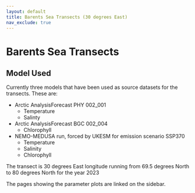 ```yaml
---
layout: default
title: Barents Sea Transects (30 degrees East)
nav_exclude: true
---
```


# Barents Sea Transects

## Model Used

Currently three models that have been used as source datasets for the transects. These are:

- Arctic AnalysisForecast PHY 002_001
  - Temperature
  - Salinty
- Arctic AnalysisForecast BGC 002_004
  - Chlorophyll
- NEMO-MEDUSA run, forced by UKESM for emission scenario SSP370 
  - Temperature
  - Salinity
  - Chlorophyll

The transect is 30 degrees East longitude running from 69.5 degrees North to 80 degrees North for the year 2023

The pages showing the parameter plots are linked on the sidebar.